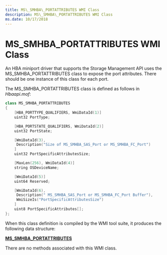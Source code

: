 ```yaml
---
title: MS\_SMHBA\_PORTATTRIBUTES WMI Class
description: MS\_SMHBA\_PORTATTRIBUTES WMI Class
ms.date: 10/17/2018
---
```


# MS\_SMHBA\_PORTATTRIBUTES WMI Class


An HBA miniport driver that supports the Storage Management API uses the MS\_SMHBA\_PORTATTRIBUTES class to expose the port attributes. There should be one instance of this class for each port.

The MS\_SMHBA\_PORTATTRIBUTES class is defined as follows in *Hbaapi.mof*:

```cpp
class MS_SMHBA_PORTATTRIBUTES 
{
    [HBA_PORTTYPE_QUALIFIERS, WmiDataId(1)]
    uint32 PortType;

    [HBA_PORTSTATE_QUALIFIERS, WmiDataId(2)]
    uint32 PortState;

    [WmiDataId(3),
     Description("Size of MS_SMHBA_SAS_Port or MS_SMHBA_FC_Port")
    ]
    uint32 PortSpecificAttributesSize;

    [MaxLen(256), WmiDataId(4)]
    string OSDeviceName;

    [WmiDataId(5)]
    uint64 Reserved;

    [WmiDataId(6),
     Description(" MS_SMHBA_SAS_Port or MS_SMHBA_FC_Port Buffer"),
     WmiSizeIs("PortSpecificAttributesSize")
    ]
    uint8 PortSpecificAttributes[];
};
```

When this class definition is compiled by the WMI tool suite, it produces the following data structure:

[**MS\_SMHBA\_PORTATTRIBUTES**](/windows-hardware/drivers/ddi/hbapiwmi/ns-hbapiwmi-_ms_smhba_portattributes)

There are no methods associated with this WMI class.

 

